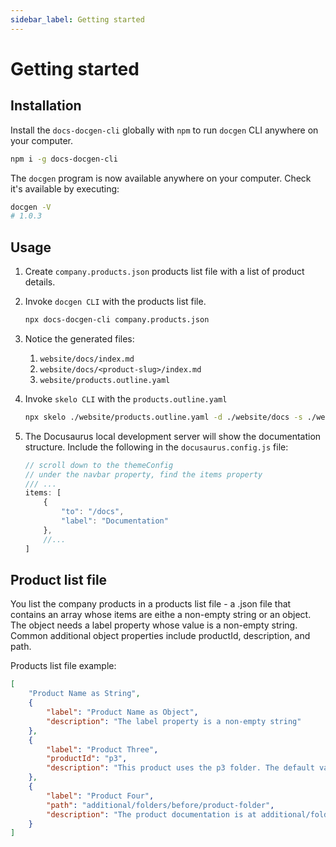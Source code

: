 ```yaml
---
sidebar_label: Getting started
---
```


# Getting started


## Installation

Install the `docs-docgen-cli` globally with `npm` to run `docgen` CLI anywhere on your computer.

```bash
npm i -g docs-docgen-cli
```

The `docgen` program is now available anywhere on your computer. Check it's available by executing:

```bash
docgen -V
# 1.0.3
```

## Usage

1. Create `company.products.json` products list file with a list of product details.

2. Invoke `docgen CLI` with the products list file.

   ```bash
   npx docs-docgen-cli company.products.json
   ```

3. Notice the generated files: 
   1. `website/docs/index.md`
   2. `website/docs/<product-slug>/index.md`
   3. `website/products.outline.yaml`

4. Invoke `skelo CLI` with the `products.outline.yaml`

    ```bash
    npx skelo ./website/products.outline.yaml -d ./website/docs -s ./website/sidebars.js
    ```
5. The Docusaurus local development server will show the documentation structure. Include the following in the `docusaurus.config.js` file:

    ```js
    // scroll down to the themeConfig
    // under the navbar property, find the items property
    /// ...
    items: [
        {
            "to": "/docs",
            "label": "Documentation"
        },
        //...
    ]
    ```

## Product list file

You list the company products in a products list file - a .json file that contains an array whose items are eithe a non-empty string or an object. The object needs a label property whose value is a non-empty string. Common additional object properties include productId, description, and path.

Products list file example:

```json
[
    "Product Name as String",
    {
        "label": "Product Name as Object",
        "description": "The label property is a non-empty string"
    },
    {
        "label": "Product Three",
        "productId": "p3",
        "description": "This product uses the p3 folder. The default value for productId property is the slug based on label value."
    },
    {
        "label": "Product Four",
        "path": "additional/folders/before/product-folder",
        "description": "The product documentation is at additional/folders/before/product-folder/product-four"
    }
]
```